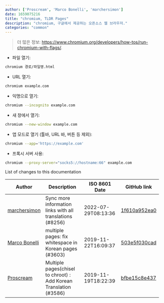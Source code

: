 ```yaml
---
author: ['Proscream', 'Marco Bonelli', 'marchersimon']
date: 1659075216
title: "chromium, TLDR Pages"
description: "chromium, 구글에서 제공하는 오픈소스 웹 브라우저."
categories: "common"
---
```

> 더 많은 정보: <https://www.chromium.org/developers/how-tos/run-chromium-with-flags/>.

- 파일 열기:

```bash
chromium 경로/파일명.html
```

- URL 열기:

```bash
chromium example.com
```

- 익명으로 열기:

```bash
chromium --incognito example.com
```

- 새 창에서 열기:

```bash
chromium --new-window example.com
```

- 앱 모드로 열기 (툴바, URL 바, 버튼 등 제외):

```bash
chromium --app='https://example.com'
```

- 프록시 서버 사용:

```bash
chromium --proxy-server="socks5://hostname:66" example.com
```
List of changes to this documentation


Author | Description | ISO 8601 Date | GitHub link
------|-----|-----|-----
[marchersimon](mailto:50295997+marchersimon@users.noreply.github.com) | Sync more information links with all translations (#8256) | 2022-07-29T08:13:36 | [1f610a952ea0](https://github.com/tldr-pages/tldr/commit/1f610a952ea0d53e0a1bdbd1246ef81f24db2f3f)
[Marco Bonelli](mailto:mebeim@users.noreply.github.com) | multiple pages: fix whitespace in Korean pages (#3603) | 2019-11-22T16:09:37 | [503e5f030cad](https://github.com/tldr-pages/tldr/commit/503e5f030cada020dd32b7d2bef431e2e8b5b2d8)
[Proscream](mailto:proscream@naver.com) | Multiple pages(chisel to chroot) : Add Korean Translation (#3586) | 2019-11-19T18:22:39 | [bfbe15c8e437](https://github.com/tldr-pages/tldr/commit/bfbe15c8e4378a26e43b9dfe6f4ce65e2222df02)

